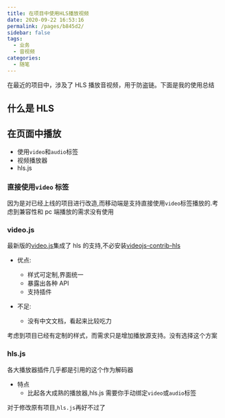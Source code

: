 ```yaml
---
title: 在项目中使用HLS播放视频
date: 2020-09-22 16:53:16
permalink: /pages/b845d2/
sidebar: false
tags:
  - 业务
  - 音视频
categories:
  - 随笔
---
```


在最近的项目中，涉及了 HLS 播放音视频，用于防盗链。下面是我的使用总结

<!-- more-->

## 什么是 HLS

## 在页面中播放

- 使用`video`和`audio`标签
- 视频播放器
- hls.js

### 直接使用`video` 标签

因为是对已经上线的项目进行改造,而移动端是支持直接使用`video`标签播放的.考虑到兼容性和 pc 端播放的需求没有使用

### video.js

最新版的[video.js](https://videojs.com/)集成了 hls 的支持,不必安装[videojs-contrib-hls](https://github.com/videojs/videojs-contrib-hls)

- 优点:

  - 样式可定制,界面统一
  - 暴露出各种 API
  - 支持插件

- 不足:
  - 没有中文文档，看起来比较吃力

考虑到项目已经有定制的样式，而需求只是增加播放源支持。没有选择这个方案

### hls.js

各大播放器插件几乎都是引用的这个作为解码器

- 特点
  - 比起各大成熟的播放器,hls.js 需要你手动绑定`video`或`audio`标签

对于修改原有项目,`hls.js`再好不过了
